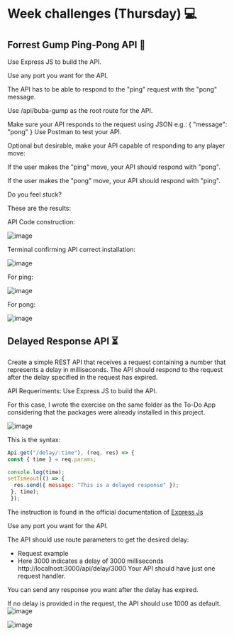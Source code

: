 # Week challenges (Thursday) 💻

## Forrest Gump Ping-Pong API 🏓

Use Express JS to build the API.

Use any port you want for the API.

The API has to be able to respond to the "ping" request with the "pong" message.

Use /api/buba-gump as the root route for the API.

Make sure your API responds to the request using JSON e.g.:
{
"message": "pong"
}
Use Postman to test your API.

Optional but desirable, make your API capable of responding to any player move:

If the user makes the "ping" move, your API should respond with "pong".

If the user makes the "pong" move, your API should respond with "ping".

Do you feel stuck?

These are the results:

API Code construction:

![image](https://user-images.githubusercontent.com/98929413/193965823-59955e6a-5493-4808-a498-4ca5b98168e6.png)

Terminal confirming API correct installation:

![image](https://user-images.githubusercontent.com/98929413/193966151-8d50beb7-9325-4cf6-896c-a07a872c7a70.png)

For ping:

![image](https://user-images.githubusercontent.com/98929413/193965641-cc3ca3b2-a555-480d-9d91-edc0d6e10989.png)

For pong:

![image](https://user-images.githubusercontent.com/98929413/193965720-47b1b99a-8094-4a9a-93c3-5b1835b1747c.png)


## Delayed Response API ⏳

Create a simple REST API that receives a request containing a number that represents a delay in milliseconds. The API should respond to the request after the delay specified in the request has expired.

API Requeriments:
Use Express JS to build the API.

For this case, I wrote the exercise on the same folder as the To-Do App considering that the packages were already installed in this project.

![image](https://user-images.githubusercontent.com/98929413/194175901-b9c05aa0-7992-4da8-aad9-d44a050aedef.png)


This is the syntax: 
```JavaScript
Api.get("/delay/:time"), (req, res) => {
const { time } = req.params;

console.log(time);
setTimeout(() => {
  res.send({ message: "This is a delayed response" });
 }, time);
 });
```
The instruction is found in the official documentation of [Express Js](http://expressjs.com/en/resources/middleware/response-time.html)


Use any port you want for the API.

The API should use route parameters to get the desired delay:

- Request example
- Here 3000 indicates a delay of 3000 milliseconds
  http://localhost:3000/api/delay/3000
  Your API should have just one request handler.

You can send any response you want after the delay has expired.

If no delay is provided in the request, the API should use 1000 as default.
![image](https://user-images.githubusercontent.com/98929413/194176275-a451c8ec-2a18-49e8-a396-363dae34cf63.png)

![image](https://user-images.githubusercontent.com/98929413/194176355-ff9b184f-e5d0-4023-8baf-e725fb4e1753.png)



